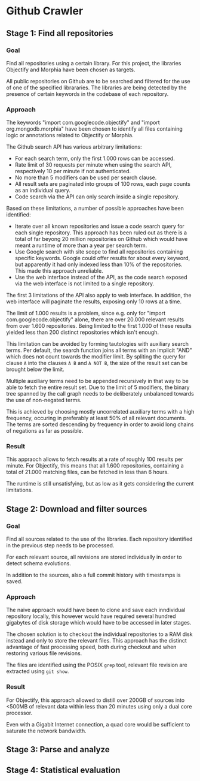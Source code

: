 Github Crawler
=============

Stage 1: Find all repositories
------------------------------
### Goal
Find all repositories using a certain library.
For this project, the libraries Objectify and Morphia have been chosen as targets.

All public repositories on Github are to be searched and filtered for the use of one of the specified librararies.
The libraries are being detected by the presence of certain keywords in the codebase of each repository.

### Approach
The keywords "import com.googlecode.objectify" and "import org.mongodb.morphia" have been chosen to identify all files
containing logic or annotations related to Objectify or Morphia.

The Github search API has various arbitrary limitations:
*   For each search term, only the first 1.000 rows can be accessed.
*   Rate limit of 30 requests per minute when using the search API, respectively 10 per minute if not authenticated.
*   No more than 5 modifiers can be used per search clause.
*   All result sets are paginated into groups of 100 rows, each page counts as an individual query.
*   Code search via the API can only search inside a single repository.

Based on these limitations, a number of possible approaches have been identified:
*   Iterate over all known repositories and issue a code search query for each single repository.
    This approach has been ruled out as there is a total of far beyong 20 million repositories on Github which would have
    meant a runtime of more than a year per search term.
*   Use Google search with site scope to find all repositories containing specific keywords.
    Google could offer results for about every keyword, but apparently it had only indexed less than 10% of the repositories.
    This made this approach unreliable.
*   Use the web interface instead of the API, as the code search exposed via the web interface is not limited to a single repository.

The first 3 limitations of the API also apply to web interface.
In addition, the web interface will paginate the results, exposing only 10 rows at a time.

The limit of 1.000 results is a problem, since e.g. only for  "import com.googlecode.objectify" alone, there are over 20.000 relevant results from over 1.600 repositories.
Being limited to the first 1.000 of these results yielded less than 200 distinct repositories which isn't enough.

This limitation can be avoided by forming tautologies with auxiliary search terms.
Per default, the search function joins all terms with an implicit "AND" which does not count towards the modifier limit.
By spliting the query for clause `A` into the clauses `A B` and `A NOT B`, the size of the result set can be brought below the limit.

Multiple auxiliary terms need to be appended recursively in that way to be able to fetch the entire result set.
Due to the limit of 5 modifiers, the binary tree spanned by the call graph needs to be deliberately unbalanced towards the use of non-negated terms.

This is achieved by choosing mostly uncorrelated auxiliary terms with a high frequency, occuring in preferably at least 50% of all relevant documents.
The terms are sorted descending by frequency in order to avoid long chains of negations as far as possible.

### Result
This appraoch allows to fetch results at a rate of roughly 100 results per minute.
For Objectify, this means that all 1.600 repositories, containing a total of 21.000 matching files, can be fetched in less than 6 hours.

The runtime is still unsatisfying, but as low as it gets considering the current limitations.

Stage 2: Download and filter sources
------------------------------------
### Goal
Find all sources related to the use of the libraries.
Each repository identified in the previous step needs to be processed.

For each relevant source, all revisions are stored individually in order to detect schema evolutions.

In addition to the sources, also a full commit history with timestamps is saved.

### Approach
The naive approach would have been to clone and save each inndividual repository locally, this however would have
required several hundred gigabytes of disk storage which would have to be accessed in later stages.

The chosen solution is to checkout the individual repositories to a RAM disk instead and only to store the relevant files.
This approach has the distinct advantage of fast processing speed, both during checkout and when restoring various file revisions.

The files are identified using the POSIX `grep` tool, relevant file revision are extracted using `git show`.

### Result
For Objectify, this approach allowed to distill over 200GB of sources into <500MB of relevant data within less than 20 minutes using only a dual core processor.

Even with a Gigabit Internet connection, a quad core would be sufficient to saturate the network bandwidth.

Stage 3: Parse and analyze
--------------------------

Stage 4: Statistical evaluation
-------------------------------

